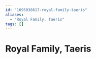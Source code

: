 ```yaml
---
id: "1695038617-royal-family-taeris"
aliases:
  - "Royal Family, Taeris"
tags: []
---
```


# Royal Family, Taeris